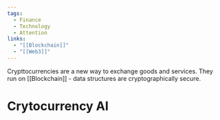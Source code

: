 ```yaml
---
tags:
  - Finance
  - Technology
  - Attention
links:
  - "[[Blockchain]]"
  - "[[Web3]]"
---
```

Crypttocurrencies are a new way to exchange goods and services. They run on [[Blockchain]] - data structures are cryptographically secure.

# Crytocurrency AI
